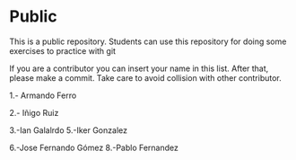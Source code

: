 # Public
This is a public repository. Students can use this repository for doing some exercises to practice with git

If you are a contributor you can insert your name in this list.
After that, please make a commit. Take care to avoid collision with other contributor.

1.- Armando Ferro

2.- Iñigo Ruiz

3.-Ian Galalrdo
5.-Iker Gonzalez

6.-Jose Fernando Gómez
8.-Pablo Fernandez
